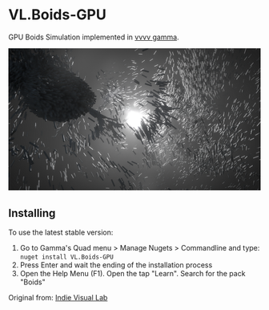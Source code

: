 # VL.Boids-GPU
GPU Boids Simulation implemented in [vvvv gamma](https://visualprogramming.net).

![Screenshot](Screenshot.png)
## Installing 

To use the latest stable version:
1. Go to Gamma's Quad menu > Manage Nugets > Commandline and type:  
`nuget install VL.Boids-GPU`
2. Press Enter and wait the ending of the installation process
3. Open the Help Menu (F1). Open the tap "Learn". Search for the pack "Boids"


Original from: [Indie Visual Lab](https://github.com/IndieVisualLab/UnityGraphicsProgrammingSeries)
